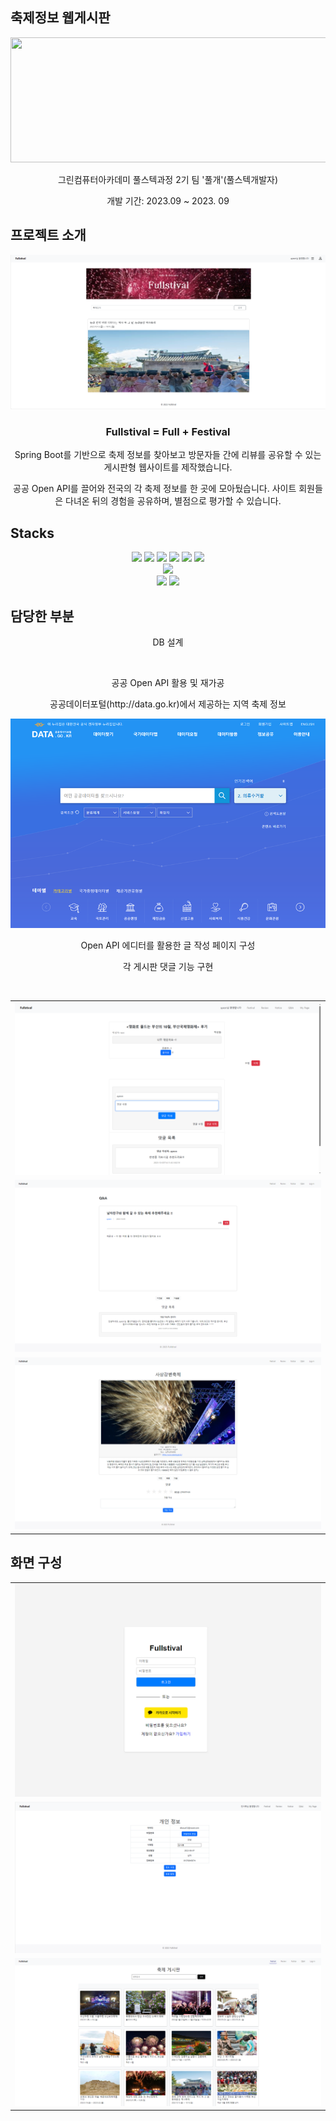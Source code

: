 ## 축제정보 웹게시판
<div align="center">
  <img src="https://gifburg.com/images/gifs/fireworks/webp/0016.webp" width="800" height="200">
<p>그린컴퓨터아카데미 풀스텍과정 2기 팀 '풀개'(풀스텍개발자)</p>
<p>개발 기간: 2023.09 ~ 2023. 09</p>
</div>

## 프로젝트 소개
<div align="center">
  <img src="src\main\resources\images\main.png">
  <h3>Fullstival = Full + Festival</h3>
  <p>Spring Boot를 기반으로 축제 정보를 찾아보고 방문자들 간에 리뷰를 공유할 수 있는 게시판형 웹사이트를 제작했습니다.</p>
  <p>공공 Open API를 끌어와 전국의 각 축제 정보를 한 곳에 모아뒀습니다. 사이트 회원들은 다녀온 뒤의 경험을 공유하며, 별점으로 평가할 수 있습니다.</p>
</div>

## Stacks
<div align="center">
  <!--스프링부트 로고-->
  <img src="https://img.shields.io/badge/springboot-6DB33F?style=flat-square&logo=springboot&logoColor=white" height=20/>
  <!--부트스트랩 로고-->
  <img src="https://img.shields.io/badge/bootstrap-7952B3?style=flat-square&logo=bootstrap&logoColor=white" height=20/>
  <!--자바 로고-->
  <img src="https://img.shields.io/badge/Java-007396?style=flat-square&logo=java&logoColor=white" height=20>
  <!--제이슨 로고-->
  <img src="https://img.shields.io/badge/json-000000?style=flat-square&logo=json&logoColor=white" height=20/>
  <!--타임리프 로고-->
  <img src="https://img.shields.io/badge/thymeleaf-005F0F?style=flat-square&logo=thymeleaf&logoColor=white" height=20/>
  <!--마리아 DB 로고-->
  <img src="https://img.shields.io/badge/mariadb-003545?style=flat-square&logo=mariadb&logoColor=white" height=20/></br>
  <!--VS코드 로고-->
  <img src="https://img.shields.io/badge/visualstudiocode-007ACC?style=flat-square&logo=visualstudiocode&logoColor=white" height=20/></br>
  <!--Git 로고-->
  <img src="https://img.shields.io/badge/git-F05032?style=flat-square&logo=git&logoColor=white" height=20/>
  <!--GitHub 로고-->
  <img src="https://img.shields.io/badge/github-181717?style=flat-square&logo=github&logoColor=white" height=20/>
  </br>
</div>

## 담당한 부분
<div align="center">
  <p>DB 설계</p>
  <!--ERD 이미지 넣을 것-->
  </br>
  <p>공공 Open API 활용 및 재가공</p>
  <p>공공데이터포털(http://data.go.kr)에서 제공하는 지역 축제 정보</p>
  <img src="src\main\resources\images\openAPI.png">
  </br>
  <p>Open API 에디터를 활용한 글 작성 페이지 구성</p>
  <p>각 게시판 댓글 기능 구현</p>
  </br>
  <table>
    <tr>
      <td>
        <img src="src\main\resources\images\review.png">
      </td>
    </tr>
    <tr>  
      <td>
        <img src="src\main\resources\images\question.png">
      </td>
    </tr>
    <tr>
      <td>
        <img src="src\main\resources\images\infoDetail.png">
      </td>
    </tr>
  </table>
</div>

## 화면 구성

<div align="center">
   <table>
    <tr>
      <td>
        <img src="src\main\resources\images\login.png">
      </td>
    </tr>
    <tr>
      <td>
        <img src="src\main\resources\images\myPage.png">
      </td>
    </tr>
    <tr>
      <td>
        <img src="src\main\resources\images\infoList.png">
      </td>
    </tr>
  </table>
</div>